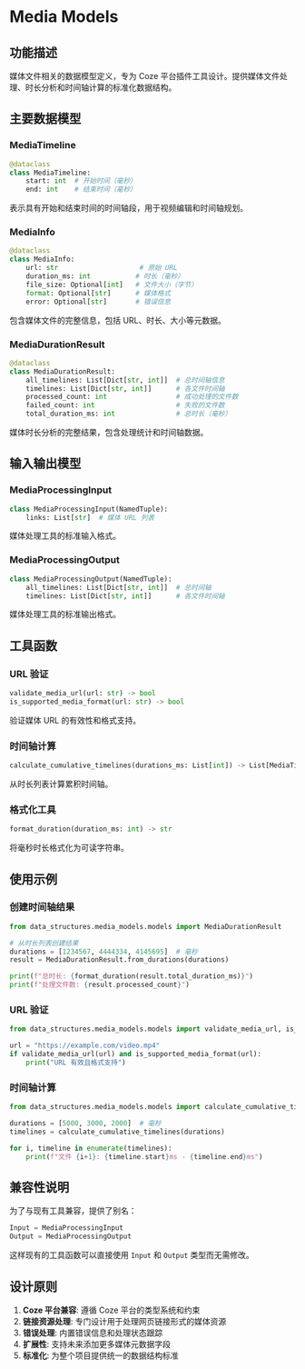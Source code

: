 # Media Models

## 功能描述
媒体文件相关的数据模型定义，专为 Coze 平台插件工具设计。提供媒体文件处理、时长分析和时间轴计算的标准化数据结构。

## 主要数据模型

### MediaTimeline
```python
@dataclass
class MediaTimeline:
    start: int  # 开始时间（毫秒）
    end: int    # 结束时间（毫秒）
```
表示具有开始和结束时间的时间轴段，用于视频编辑和时间轴规划。

### MediaInfo
```python
@dataclass
class MediaInfo:
    url: str                    # 原始 URL
    duration_ms: int           # 时长（毫秒）
    file_size: Optional[int]   # 文件大小（字节）
    format: Optional[str]      # 媒体格式
    error: Optional[str]       # 错误信息
```
包含媒体文件的完整信息，包括 URL、时长、大小等元数据。

### MediaDurationResult
```python
@dataclass
class MediaDurationResult:
    all_timelines: List[Dict[str, int]]  # 总时间轴信息
    timelines: List[Dict[str, int]]      # 各文件时间轴
    processed_count: int                 # 成功处理的文件数
    failed_count: int                    # 失败的文件数
    total_duration_ms: int               # 总时长（毫秒）
```
媒体时长分析的完整结果，包含处理统计和时间轴数据。

## 输入输出模型

### MediaProcessingInput
```python
class MediaProcessingInput(NamedTuple):
    links: List[str]  # 媒体 URL 列表
```
媒体处理工具的标准输入格式。

### MediaProcessingOutput
```python
class MediaProcessingOutput(NamedTuple):
    all_timelines: List[Dict[str, int]]  # 总时间轴
    timelines: List[Dict[str, int]]      # 各文件时间轴
```
媒体处理工具的标准输出格式。

## 工具函数

### URL 验证
```python
validate_media_url(url: str) -> bool
is_supported_media_format(url: str) -> bool
```
验证媒体 URL 的有效性和格式支持。

### 时间轴计算
```python
calculate_cumulative_timelines(durations_ms: List[int]) -> List[MediaTimeline]
```
从时长列表计算累积时间轴。

### 格式化工具
```python
format_duration(duration_ms: int) -> str
```
将毫秒时长格式化为可读字符串。

## 使用示例

### 创建时间轴结果
```python
from data_structures.media_models.models import MediaDurationResult

# 从时长列表创建结果
durations = [1234567, 4444334, 4145695]  # 毫秒
result = MediaDurationResult.from_durations(durations)

print(f"总时长: {format_duration(result.total_duration_ms)}")
print(f"处理文件数: {result.processed_count}")
```

### URL 验证
```python
from data_structures.media_models.models import validate_media_url, is_supported_media_format

url = "https://example.com/video.mp4"
if validate_media_url(url) and is_supported_media_format(url):
    print("URL 有效且格式支持")
```

### 时间轴计算
```python
from data_structures.media_models.models import calculate_cumulative_timelines

durations = [5000, 3000, 2000]  # 毫秒
timelines = calculate_cumulative_timelines(durations)

for i, timeline in enumerate(timelines):
    print(f"文件 {i+1}: {timeline.start}ms - {timeline.end}ms")
```

## 兼容性说明

为了与现有工具兼容，提供了别名：
```python
Input = MediaProcessingInput
Output = MediaProcessingOutput
```

这样现有的工具函数可以直接使用 `Input` 和 `Output` 类型而无需修改。

## 设计原则

1. **Coze 平台兼容**: 遵循 Coze 平台的类型系统和约束
2. **链接资源处理**: 专门设计用于处理网页链接形式的媒体资源
3. **错误处理**: 内置错误信息和处理状态跟踪
4. **扩展性**: 支持未来添加更多媒体元数据字段
5. **标准化**: 为整个项目提供统一的数据结构标准